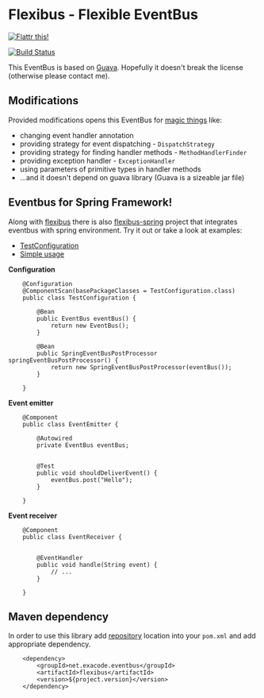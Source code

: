 Flexibus - Flexible EventBus
============================

[![Flattr this!](https://api.flattr.com/button/flattr-badge-large.png)](https://flattr.com/thing/733518/Add-Flattr-button-on-GitHub-com "Flattr this!")

[![Build Status](https://travis-ci.org/exacode/flexibus.png)](https://travis-ci.org/exacode/flexibus)

This EventBus is based on [Guava](http://code.google.com/p/guava-libraries/wiki/EventBusExplained). Hopefully it doesn't break the license (otherwise please contact me).

Modifications
-------------
Provided modifications opens this EventBus for [magic things](https://code.google.com/p/guava-libraries/wiki/EventBusExplained#Why_can't_I_do_<magic_thing>_with_EventBus_?) like:
- changing event handler annotation
- providing strategy for event dispatching - `DispatchStrategy`
- providing strategy for finding handler methods - `MethodHandlerFinder`
- providing exception handler - `ExceptionHandler`
- using parameters of primitive types in handler methods
- ...and it doesn't depend on guava library (Guava is a sizeable jar file)

Eventbus for Spring Framework!
------------------------------
Along with [flexibus](/flexibus) there is also [flexibus-spring](/flexibus-spring) project that integrates eventbus with spring environment. Try it out or take a look at examples: 
- [TestConfiguration](/flexibus-spring/src/test/java/net/exacode/eventbus/spring/TestConfiguration.java)
- [Simple usage](/flexibus-spring/src/test/java/net/exacode/eventbus/spring/SpringEventBusPostProcessorTest.java)

__Configuration__

		@Configuration
		@ComponentScan(basePackageClasses = TestConfiguration.class)
		public class TestConfiguration {

			@Bean
			public EventBus eventBus() {
				return new EventBus();
			}

			@Bean
			public SpringEventBusPostProcessor springEventBusPostProcessor() {
				return new SpringEventBusPostProcessor(eventBus());
			}

		}

__Event emitter__

		@Component
		public class EventEmitter {

			@Autowired
			private EventBus eventBus;


			@Test
			public void shouldDeliverEvent() {
				eventBus.post("Hello");
			}

		}

__Event receiver__

		@Component
		public class EventReceiver {


			@EventHandler
			public void handle(String event) {
				// ...
			}

		}

Maven dependency
----------------
In order to use this library add [repository](http://github.com/exacode/mvn-repo) location into your `pom.xml` 
and add appropriate dependency.

		<dependency>
			<groupId>net.exacode.eventbus</groupId>
			<artifactId>flexibus</artifactId>
			<version>${project.version}</version>
		</dependency>
